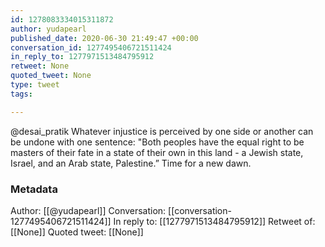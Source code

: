 ```yaml
---
id: 1278083334015311872
author: yudapearl
published_date: 2020-06-30 21:49:47 +00:00
conversation_id: 1277495406721511424
in_reply_to: 1277971513484795912
retweet: None
quoted_tweet: None
type: tweet
tags:

---
```


@desai_pratik Whatever injustice is perceived by one side or another can be undone with one sentence: "Both peoples have the equal right to be masters of their fate in a state of their own in this land - a Jewish state, Israel, and an Arab state, Palestine.” Time for a new dawn.

### Metadata

Author: [[@yudapearl]]
Conversation: [[conversation-1277495406721511424]]
In reply to: [[1277971513484795912]]
Retweet of: [[None]]
Quoted tweet: [[None]]
